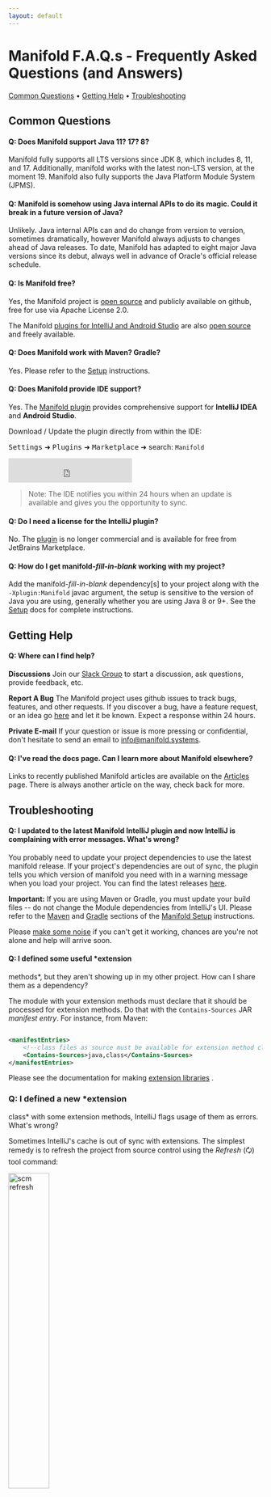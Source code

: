```yaml
---
layout: default
---
```


# Manifold F.A.Q.s - Frequently Asked Questions (and Answers)

[Common Questions](#common-questions) • [Getting Help](#getting-help) • [Troubleshooting](#troubleshooting)

## Common Questions

#### Q: Does Manifold support Java 11? 17? 8?

Manifold fully supports all LTS versions since JDK 8, which includes 8, 11, and 17. Additionally, manifold works with
the latest non-LTS version, at the moment 19. Manifold also fully supports the Java Platform Module System (JPMS).

#### Q: Manifold is somehow using Java internal APIs to do its magic. Could it break in a future version of Java?

Unlikely. Java internal APIs can and do change from version to version, sometimes dramatically, however Manifold always
adjusts to changes ahead of Java releases. To date, Manifold has adapted to eight major Java versions since its debut,
always well in advance of Oracle's official release schedule.

#### Q: Is Manifold free?

Yes, the Manifold project is [open source](https://github.com/manifold-systems/manifold) and publicly available on
github, free for use via Apache License 2.0.

The Manifold [plugins for IntelliJ and Android Studio](https://plugins.jetbrains.com/plugin/10057-manifold/) are also
[open source](https://github.com/manifold-systems/manifold-ij) and freely available.

#### Q: Does Manifold work with Maven? Gradle?

Yes. Please refer to the [Setup](http://manifold.systems/docs.html#setup) instructions.

#### Q: Does Manifold provide IDE support?

Yes. The [Manifold plugin](https://plugins.jetbrains.com/plugin/10057-manifold) provides comprehensive support for
**IntelliJ IDEA** and **Android Studio**.

Download / Update the plugin directly from within the IDE:

<kbd>Settings</kbd> ➜ <kbd>Plugins</kbd> ➜ <kbd>Marketplace</kbd> ➜ search: `Manifold`

<iframe frameborder="none" width="245px" height="48px" src="https://plugins.jetbrains.com/embeddable/install/10057">
</iframe>

> Note: The IDE notifies you within 24 hours when an update is available and gives you the opportunity to sync.

#### Q: Do I need a license for the IntelliJ plugin?

No. The [plugin](https://plugins.jetbrains.com/plugin/10057-manifold/) is no longer commercial and is available for free
from JetBrains Marketplace.

#### Q: How do I get manifold-*fill-in-blank* working with my project?

Add the manifold-*fill-in-blank* dependency[s] to your project along with the `-Xplugin:Manifold` javac argument, the
setup is sensitive to the version of Java you are using, generally whether you are using Java 8 or 9+. See the
[Setup](http://manifold.systems/docs.html#setup) docs for complete instructions.

## Getting Help

#### Q: Where can I find help?

**Discussions**
Join our [Slack Group](https://join.slack.com/t/manifold-group/shared_invite/zt-e0bq8xtu-93ASQa~a8qe0KDhOoD6Bgg) to
start
a discussion, ask questions, provide feedback, etc.

**Report A Bug**
The Manifold project uses github issues to track bugs, features, and other requests. If you discover a bug, have a
feature request, or an idea go [here](https://github.com/manifold-systems/manifold/issues) and let it be known. Expect a
response within 24 hours.

**Private E-mail**
If your question or issue is more pressing or confidential, don't hesitate to send an email
to [info@manifold.systems](mailto:info@manifold.systems).

#### Q: I've read the docs page. Can I learn more about Manifold elsewhere?

Links to recently published Manifold articles are available on
the [Articles](http://manifold.systems/articles/articles.html)
page. There is always another article on the way, check back for more.

## Troubleshooting

#### Q: I updated to the latest Manifold IntelliJ plugin and now IntelliJ is complaining with error messages. What's wrong?

You probably need to update your project dependencies to use the latest manifold release. If your project's
dependencies are out of sync, the plugin tells you which version of manifold you need with in a warning message
when you load your project. You can find the latest releases [here](https://github.com/manifold-systems/manifold/tags).

**Important:** If you are using Maven or Gradle, you must update your build files -- do not change the Module
dependencies from
IntelliJ's UI. Please refer to the [Maven](http://manifold.systems/docs.html#maven)
and [Gradle](http://manifold.systems/docs.html#gradle)
sections of the [Manifold Setup](http://manifold.systems/docs.html#setup) instructions.

Please [make some noise](https://join.slack.com/t/manifold-group/shared_invite/zt-e0bq8xtu-93ASQa) if you can't get it
working, chances are you're not alone and help will arrive soon.

#### Q: I defined some useful *extension

methods*, but they aren't showing up in my other project. How can I share them as a dependency?

The module with your extension methods must declare that it should be processed for extension methods. Do that with the
`Contains-Sources` JAR *manifest entry*. For instance, from Maven:

```xml

<manifestEntries>
    <!--class files as source must be available for extension method classes-->
    <Contains-Sources>java,class</Contains-Sources>
</manifestEntries>
```

Please see the documentation for
making [extension libraries](https://github.com/manifold-systems/manifold/tree/master/manifold-deps-parent/manifold-ext#extension-libraries)
.

### Q: I defined a new *extension

class* with some extension methods, IntelliJ flags usage of them as errors. What's wrong?

Sometimes IntelliJ's cache is out of sync with extensions. The simplest remedy is to refresh the project from source
control using the *Refresh* (&#x1f5d8;) tool command:
<p><img src="http://manifold.systems/images/scm_refresh.png" alt="scm refresh" width="40%" height="40%"/></p>
